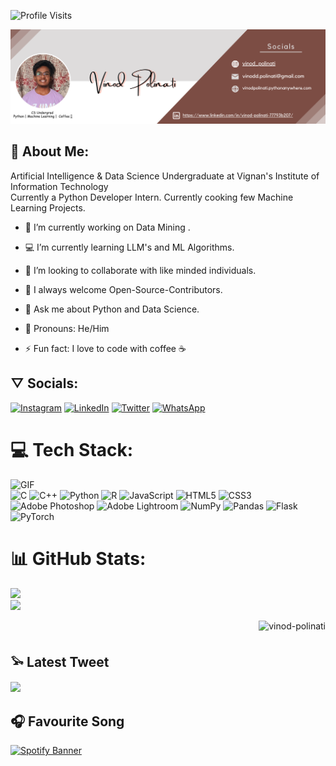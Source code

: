 ![Profile Visits](https://komarev.com/ghpvc/?username=your-vinod-polinati)

[![ProfileBanner](https://github.com/vinod-polinati/vinod-polinati/blob/main/bopdike.png?raw=true)](https://github.com/vinod-polinati)

## 🧸 About Me:
Artificial Intelligence & Data Science Undergraduate at Vignan's Institute of Information Technology<br>Currently a Python Developer Intern. Currently cooking few Machine Learning Projects.
<ht>

- 🤖 I’m currently working on Data Mining .
- 💻 I’m currently learning LLM's and ML Algorithms.
- 🤠 I’m looking to collaborate with like minded individuals.
- 💫 I always welcome Open-Source-Contributors.
- 💬 Ask me about Python and Data Science.
- 🔱 Pronouns: He/Him

- ⚡ Fun fact: I love to code with coffee ☕ 


## ▽ Socials:
[![Instagram](https://img.shields.io/badge/Instagram-%23E4405F.svg?logo=Instagram&logoColor=white)](https://instagram.com/vinod_polinati) [![LinkedIn](https://img.shields.io/badge/LinkedIn-%230077B5.svg?logo=linkedin&logoColor=white)](https://www.linkedin.com/in/vinod-polinati/) [![Twitter](https://img.shields.io/badge/Twitter-%231DA1F2.svg?logo=Twitter&logoColor=white)](https://twitter.com/vinod_polinati) [![WhatsApp](https://img.shields.io/badge/WhatsApp-%2325D366.svg?logo=WhatsApp&logoColor=white)](https://wa.me/+919603106546)

# 💻 Tech Stack:
![GIF](https://media.giphy.com/media/o0vwzuFwCGAFO/giphy.gif) <br>
![C](https://img.shields.io/badge/c-%2300599C.svg?style=for-the-badge&logo=c&logoColor=white) ![C++](https://img.shields.io/badge/c++-%2300599C.svg?style=for-the-badge&logo=c%2B%2B&logoColor=white) ![Python](https://img.shields.io/badge/python-3670A0?style=for-the-badge&logo=python&logoColor=ffdd54) ![R](https://img.shields.io/badge/r-%23276DC3.svg?style=for-the-badge&logo=r&logoColor=white) ![JavaScript](https://img.shields.io/badge/javascript-%23323330.svg?style=for-the-badge&logo=javascript&logoColor=%23F7DF1E) ![HTML5](https://img.shields.io/badge/html5-%23E34F26.svg?style=for-the-badge&logo=html5&logoColor=white) ![CSS3](https://img.shields.io/badge/css3-%231572B6.svg?style=for-the-badge&logo=css3&logoColor=white) ![Adobe Photoshop](https://img.shields.io/badge/adobephotoshop-%2331A8FF.svg?style=for-the-badge&logo=adobephotoshop&logoColor=white) ![Adobe Lightroom](https://img.shields.io/badge/Adobe%20Lightroom%20-9999FF.svg?style=for-the-badge&logo=Adobe%20Lightroom%20&logoColor=white) ![NumPy](https://img.shields.io/badge/numpy-%23013243.svg?style=for-the-badge&logo=numpy&logoColor=white) ![Pandas](https://img.shields.io/badge/pandas-%23150458.svg?style=for-the-badge&logo=pandas&logoColor=white) ![Flask](https://img.shields.io/badge/flask-%23000.svg?style=for-the-badge&logo=flask&logoColor=white) ![PyTorch](https://img.shields.io/badge/PyTorch-%23EE4C2C.svg?style=for-the-badge&logo=PyTorch&logoColor=white)

# 📊 GitHub Stats:
![](https://github-readme-stats.vercel.app/api?username=vinod-polinati&theme=dark&hide_border=false&include_all_commits=true&count_private=true)<br/>
![](https://github-readme-streak-stats.herokuapp.com/?user=vinod-polinati&theme=dark&hide_border=false)<br/>
<p><img align="right" src="https://github-readme-stats.vercel.app/api/top-langs?username=vinod-polinati&show_icons=true&locale=en&layout=compact_color=ffffff&icon_color=bb2acf&text_color=daf7dc&bg_color=141321" alt="vinod-polinati" /></p><br>

## 𓅩 Latest Tweet
[![](https://gtce.itsvg.in/api?username=vinod_polinati)](https://github.com/VishwaGauravIn/github-twitter-card-embed)

## 🎧 Favourite Song
<a href="https://open.spotify.com/track/0tgVpDi06FyKpA1z0VMD4v" target="_blank">
  <img src="https://storage.googleapis.com/pr-newsroom-wp/1/2018/11/Spotify_Logo_RGB_Green.png" alt="Spotify Banner" style="width: 200px; height: auto;">
</a>
